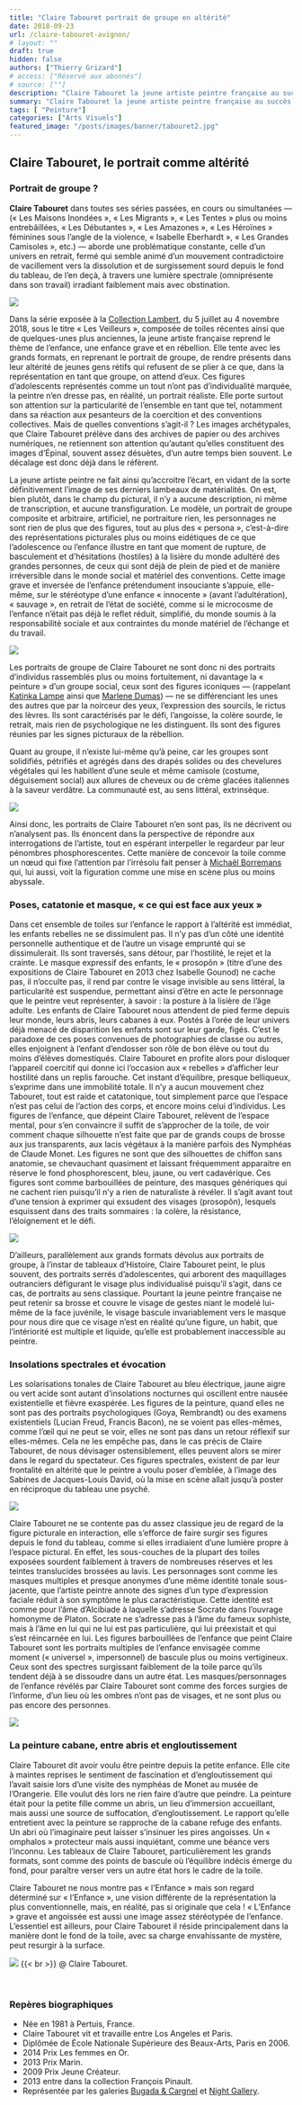 ```yaml
---
title: "Claire Tabouret portrait de groupe en altérité"
date: 2018-09-23
url: /claire-tabouret-avignon/
# layout: ""
draft: true
hidden: false
authors: ["Thierry Grizard"]
# access: ["Réservé aux abonnés"]
# source: [""]
description: "Claire Tabouret la jeune artiste peintre française au succès foudroyant expose à la Collection Lambert en Avignon sous le thème des Veilleurs"
summary: "Claire Tabouret la jeune artiste peintre française au succès foudroyant expose à la Collection Lambert en Avignon sous le thème des Veilleurs"
tags: [ "Peinture"]
categories: ["Arts Visuels"]
featured_image: "/posts/images/banner/tabouret2.jpg"
---
```

## Claire Tabouret, le portrait comme altérité

### Portrait de groupe ?

**Claire Tabouret** dans toutes ses séries passées, en cours ou simultanées ­— (« Les Maisons Inondées », « Les Migrants », « Les Tentes » plus ou moins entrebâillées, « Les Débutantes », « Les Amazones », « Les Héroïnes » féminines sous l’angle de la violence, « Isabelle Eberhardt », « Les Grandes Camisoles », etc.) — aborde une problématique constante, celle d’un univers en retrait, fermé qui semble animé d’un mouvement contradictoire de vacillement vers la dissolution et de surgissement sourd depuis le fond du tableau, de l’en deçà, à travers une lumière spectrale (omniprésente dans son travail) irradiant faiblement mais avec obstination.

![](/posts/images/tabouret/claire-tabouretpaintingcollection-lambertavignon2018veilleurs.024-8.jpg)

Dans la série exposée à la [Collection Lambert](http://www.collectionlambert.fr/?ref=artefields.net), du 5 juillet au 4 novembre 2018, sous le titre « Les Veilleurs », composée de toiles récentes ainsi que de quelques-unes plus anciennes, la jeune artiste française reprend le thème de l’enfance, une enfance grave et en rébellion. Elle tente avec les grands formats, en reprenant le portrait de groupe, de rendre présents dans leur altérité de jeunes gens rétifs qui refusent de se plier à ce que, dans la représentation en tant que groupe, on attend d’eux. Ces figures d’adolescents représentés comme un tout n’ont pas d’individualité marquée, la peintre n’en dresse pas, en réalité, un portrait réaliste. Elle porte surtout son attention sur la particularité de l’ensemble en tant que tel, notamment dans sa réaction aux pesanteurs de la coercition et des conventions collectives. Mais de quelles conventions s’agit-il ? Les images archétypales, que Claire Tabouret prélève dans des archives de papier ou des archives numériques, ne retiennent son attention qu’autant qu’elles constituent des images d’Épinal, souvent assez désuètes, d’un autre temps bien souvent. Le décalage est donc déjà dans le réfèrent.

La jeune artiste peintre ne fait ainsi qu’accroitre l’écart, en vidant de la sorte définitivement l’image de ses derniers lambeaux de matérialités. On est, bien plutôt, dans le champ du pictural, il n’y a aucune description, ni même de transcription, et aucune transfiguration. Le modèle, un portrait de groupe composite et arbitraire, artificiel, ne portraiture rien, les personnages ne sont rien de plus que des figures, tout au plus des « persona », c’est-à-dire des représentations picturales plus ou moins eidétiques de ce que l’adolescence ou l’enfance illustre en tant que moment de rupture, de basculement et d’hésitations (hostiles) à la lisière du monde adultéré des grandes personnes, de ceux qui sont déjà de plein de pied et de manière irréversible dans le monde social et matériel des conventions. Cette image grave et inversée de l’enfance prétendument insouciante s’appuie, elle-même, sur le stéréotype d’une enfance « innocente » (avant l’adultération), « sauvage », en retrait de l’état de société, comme si le microcosme de l’enfance n’était pas déjà le reflet réduit, simplifié, du monde soumis à la responsabilité sociale et aux contraintes du monde matériel de l’échange et du travail.

![](/posts/images/tabouret/claire-tabouretpaintingcollection-lambertavignon2018veilleurs.024-18.jpg)

Les portraits de groupe de Claire Tabouret ne sont donc ni des portraits d’individus rassemblés plus ou moins fortuitement, ni davantage la « peinture » d’un groupe social, ceux sont des figures iconiques — (rappelant [Katinka Lampe](/katinka-lampe-art-paris-art-fair/) ainsi que [Marlene Dumas](/marlene-dumas-figure-et-figures/)) — ne se différenciant les unes des autres que par la noirceur des yeux, l’expression des sourcils, le rictus des lèvres. Ils sont caractérisés par le défi, l’angoisse, la colère sourde, le retrait, mais rien de psychologique ne les distinguent. Ils sont des figures réunies par les signes picturaux de la rébellion.

Quant au groupe, il n’existe lui-même qu’à peine, car les groupes sont solidifiés, pétrifiés et agrégés dans des drapés solides ou des chevelures végétales qui les habillent d’une seule et même camisole (costume, déguisement social) aux allures de cheveux ou de crème glacées italiennes à la saveur verdâtre. La communauté est, au sens littéral, extrinsèque.

![](/posts/images/tabouret/claire-tabouretpaintingcollection-lambertavignon2018veilleurs.024-15.jpg)

Ainsi donc, les portraits de Claire Tabouret n’en sont pas, ils ne décrivent ou n’analysent pas. Ils énoncent dans la perspective de répondre aux interrogations de l’artiste, tout en espérant interpeller le regardeur par leur pénombres phosphorescentes. Cette manière de concevoir la toile comme un nœud qui fixe l’attention par l’irrésolu fait penser à [Michaël Borremans](/michael-borremans-art-disruptif/) qui, lui aussi, voit la figuration comme une mise en scène plus ou moins abyssale.

### Poses, catatonie et masque, « ce qui est face aux yeux »

Dans cet ensemble de toiles sur l’enfance le rapport à l’altérité est immédiat, les enfants rebelles ne se dissimulent pas. Il n’y pas d’un côté une identité personnelle authentique et de l’autre un visage emprunté qui se dissimulerait. Ils sont traversés, sans détour, par l’hostilité, le rejet et la crainte. Le masque expressif des enfants, le « prosopôn » (titre d’une des expositions de Claire Tabouret en 2013 chez Isabelle Gounod) ne cache pas, il n’occulte pas, il rend par contre le visage invisible au sens littéral, la particularité est suspendue, permettant ainsi d’être en acte le personnage que le peintre veut représenter, à savoir : la posture à la lisière de l’âge adulte. Les enfants de Claire Tabouret nous attendent de pied ferme depuis leur monde, leurs abris, leurs cabanes à eux. Postés à l’orée de leur univers déjà menacé de disparition les enfants sont sur leur garde, figés. C’est le paradoxe de ces poses convenues de photographies de classe ou autres, elles enjoignent à l’enfant d’endosser son rôle de bon élève ou tout du moins d’élèves domestiqués. Claire Tabouret en profite alors pour disloquer l’appareil coercitif qui donne ici l’occasion aux « rebelles » d’afficher leur hostilité dans un replis farouche. Cet instant d’équilibre, presque belliqueux, s’exprime dans une immobilité totale. Il n’y a aucun mouvement chez Tabouret, tout est raide et catatonique, tout simplement parce que l’espace n’est pas celui de l’action des corps, et encore moins celui d’individus. Les figures de l’enfance, que dépeint Claire Tabouret, relèvent de l’espace mental, pour s’en convaincre il suffit de s’approcher de la toile, de voir comment chaque silhouette n’est faite que par de grands coups de brosse aux jus transparents, aux lacis végétaux à la manière parfois des Nymphéas de Claude Monet. Les figures ne sont que des silhouettes de chiffon sans anatomie, se chevauchant quasiment et laissant fréquemment apparaitre en réserve le fond phosphorescent, bleu, jaune, ou vert cadavérique. Ces figures sont comme barbouillées de peinture, des masques génériques qui ne cachent rien puisqu’il n’y a rien de naturaliste à révéler. Il s’agit avant tout d’une tension à exprimer qui exsudent des visages (prosopôn), lesquels esquissent dans des traits sommaires : la colère, la résistance, l’éloignement et le défi.

![](/posts/images/tabouret/claire-tabouretpaintingcollection-lambertavignon2018veilleurs.024-6.jpg)


D’ailleurs, parallèlement aux grands formats dévolus aux portraits de groupe, à l’instar de tableaux d’Histoire, Claire Tabouret peint, le plus souvent, des portraits serrés d’adolescentes, qui arborent des maquillages outranciers défigurant le visage plus individualisé puisqu’il s’agit, dans ce cas, de portraits au sens classique. Pourtant la jeune peintre française ne peut retenir sa brosse et couvre le visage de gestes niant le modelé lui-même de la face juvénile, le visage bascule invariablement vers le masque pour nous dire que ce visage n’est en réalité qu’une figure, un habit, que l’intériorité est multiple et liquide, qu’elle est probablement inaccessible au peintre.

### Insolations spectrales et évocation

Les solarisations tonales de Claire Tabouret au bleu électrique, jaune aigre ou vert acide sont autant d’insolations nocturnes qui oscillent entre nausée existentielle et fièvre exaspérée. Les figures de la peinture, quand elles ne sont pas des portraits psychologiques (Goya, Rembrandt) ou des examens existentiels (Lucian Freud, Francis Bacon), ne se voient pas elles-mêmes, comme l’œil qui ne peut se voir, elles ne sont pas dans un retour réflexif sur elles-mêmes. Cela ne les empêche pas, dans le cas précis de Claire Tabouret, de nous dévisager ostensiblement, elles peuvent alors se mirer dans le regard du spectateur. Ces figures spectrales, existent de par leur frontalité en altérité que le peintre a voulu poser d’emblée, à l’image des Sabines de Jacques-Louis David, où la mise en scène allait jusqu’à poster en réciproque du tableau une psyché.

![](/posts/images/tabouret/claire-tabouretpaintingcollection-lambertavignon2018veilleurs.024.jpg)


Claire Tabouret ne se contente pas du assez classique jeu de regard de la figure picturale en interaction, elle s’efforce de faire surgir ses figures depuis le fond du tableau, comme si elles irradiaient d’une lumière propre à l’espace pictural. En effet, les sous-couches de la plupart des toiles exposées sourdent faiblement à travers de nombreuses réserves et les teintes translucides brossées au lavis. Les personnages sont comme les masques multiples et presque anonymes d’une même identité tonale sous-jacente, que l’artiste peintre annote des signes d’un type d’expression faciale réduit à son symptôme le plus caractéristique. Cette identité est comme pour l’âme d’Alcibiade à laquelle s’adresse Socrate dans l’ouvrage homonyme de Platon. Socrate ne s’adresse pas à l’âme du fameux sophiste, mais à l’âme en lui qui ne lui est pas particulière, qui lui préexistait et qui s’est réincarnée en lui. Les figures barbouillées de l’enfance que peint Claire Tabouret sont les portraits multiples de l’enfance envisagée comme moment (« universel », impersonnel) de bascule plus ou moins vertigineux. Ceux sont des spectres surgissant faiblement de la toile parce qu’ils tendent déjà à se dissoudre dans un autre état. Les masques/personnages de l’enfance révélés par Claire Tabouret sont comme des forces surgies de l’informe, d’un lieu où les ombres n’ont pas de visages, et ne sont plus ou pas encore des personnes.

![](/posts/images/tabouret/claire-tabouretpaintingcollection-lambertavignon2018veilleurs.024-4.jpg)

### La peinture cabane, entre abris et engloutissement

Claire Tabouret dit avoir voulu être peintre depuis la petite enfance. Elle cite à maintes reprises le sentiment de fascination et d’engloutissement qui l’avait saisie lors d’une visite des nymphéas de Monet au musée de l’Orangerie. Elle voulut dès lors ne rien faire d’autre que peindre. La peinture était pour la petite fille comme un abris, un lieu d’immersion accueillant, mais aussi une source de suffocation, d’engloutissement. Le rapport qu’elle entretient avec la peinture se rapproche de la cabane refuge des enfants. Un abri où l’imaginaire peut laisser s’insinuer les pires angoisses. Un « omphalos » protecteur mais aussi inquiétant, comme une béance vers l’inconnu. Les tableaux de Claire Tabouret, particulièrement les grands formats, sont comme des points de bascule où l’équilibre indécis émerge du fond, pour paraître verser vers un autre état hors le cadre de la toile.

Claire Tabouret ne nous montre pas « l’Enfance » mais son regard déterminé sur « l’Enfance », une vision différente de la représentation la plus conventionnelle, mais, en réalité, pas si originale que cela ! « L’Enfance » grave et angoissée est aussi une image assez stéréotypée de l’enfance. L’essentiel est ailleurs, pour Claire Tabouret il réside principalement dans la manière dont le fond de la toile, avec sa charge envahissante de mystère, peut resurgir à la surface.

![](/posts/images/tabouret/claire-tabouretpaintingcollection-lambertavignon2018veilleurs.024-12.jpg)
{{< br >}}
@ Claire Tabouret.

⠀
### Repères biographiques

* Née en 1981 à Pertuis, France.
* Claire Tabouret vit et travaille entre Los Angeles et Paris.
* Diplômée de École Nationale Supérieure des Beaux-Arts, Paris en 2006.
* 2014 Prix Les femmes en Or.
* 2013 Prix Marin.
* 2009 Prix Jeune Créateur.
* 2013 entre dans la collection François Pinault.
* Représentée par les galeries [Bugada & Cargnel](https://www.bugadacargnel.com/fr?ref=artefields.net) et [Night Gallery](http://www.nightgallery.ca/?ref=artefields.net).